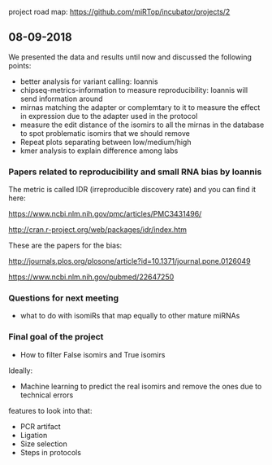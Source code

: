 project road map: https://github.com/miRTop/incubator/projects/2

## 08-09-2018

We presented the data and results until now and discussed the following points:

* better analysis for variant calling: Ioannis
* chipseq-metrics-information to measure reproducibility: Ioannis will send information around
* mirnas matching the adapter or complemtary to it to measure the effect in expression due to the adapter used in the protocol
* measure the edit distance of the isomirs to all the mirnas in the database to spot problematic isomirs that we should remove
* Repeat plots separating between low/medium/high
* kmer analysis to explain difference among labs

### Papers related to reproducibility and small RNA bias by Ioannis

The metric is called IDR (irreproducible discovery rate) and you can find it here:

https://www.ncbi.nlm.nih.gov/pmc/articles/PMC3431496/
 
http://cran.r-project.org/web/packages/idr/index.htm

These are the papers for the bias:
 
http://journals.plos.org/plosone/article?id=10.1371/journal.pone.0126049
 
https://www.ncbi.nlm.nih.gov/pubmed/22647250
 

### Questions for next meeting

* what to do with isomiRs that map equally to other mature miRNAs

### Final goal of the project

* How to filter False isomirs and True isomirs

Ideally:

* Machine learning to predict the real isomirs and remove the ones due to technical errors

features to look into that:

* PCR artifact
* Ligation
* Size selection
* Steps in protocols

